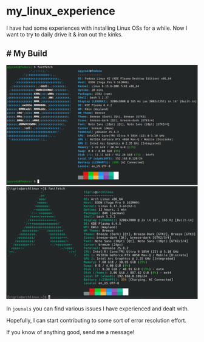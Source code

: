 # my_linux_experience
I have had some experiences with installing Linux OSs for a while. Now I want to try to daily drive it &amp; iron out the kinks.

## \# My Build

![](imgs/ff.png)
![](imgs/Screenshot_20251019_123554.png)

In `jounals` you can find various issues I have experienced and dealt with.

Hopefully, I can start contributing to some sort of error resolution effort. 

If you know of anything good, send me a message!


